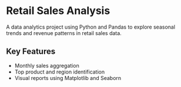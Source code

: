# Retail Sales Analysis

A data analytics project using Python and Pandas to explore seasonal trends and revenue patterns in retail sales data.

## Key Features
- Monthly sales aggregation
- Top product and region identification
- Visual reports using Matplotlib and Seaborn
